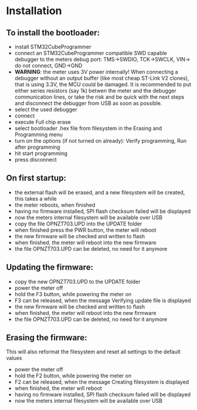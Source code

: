 # Installation

## To install the bootloader:
- install STM32CubeProgrammer
- connect an STM32CubeProgrammer compatible SWD capable debugger to the meters debug port: TMS->SWDIO, TCK->SWCLK, VIN-> do not connect, GND->GND 
- **WARNING**: the meter uses 3V power internally! When connecting a debugger without an output buffer (like most cheap ST-Link V2 clones), that is using 3.3V, the MCU could be damaged. It is recommended to put either series resistors (say 1k) betwen the meter and the debugger communication lines, or take the risk and be quick with the next steps and disconnect the debugger from USB as soon as possible.
- select the used debugger
- connect
- execute Full chip erase
- select bootloader .hex file from filesystem in the Erasing and Programming menu
- turn on the options (if not turned on already): Verify programming, Run after programming
- hit start programming
- press disconnect

## On first startup:
- the external flash will be erased, and a new filesystem will be created, this takes a while
- the meter reboots, when finished
- having no firmware installed, SPI flash checksum failed will be displayed
- now the meters internal filesystem will be available over USB
- copy the file OPNZT703.UPD into the UPDATE folder
- when finished press the PWR button, the meter will reboot
- the new firmware will be checked and written to flash
- when finished, the meter will reboot into the new firmware
- the file OPNZT703.UPD can be deleted, no need for it anymore

## Updating the firmware:
- copy the new OPNZT703.UPD to the UPDATE folder
- power the meter off
- hold the F3 button, while powering the meter on
- F3 can be released, when the message Verifying update file is displayed
- the new firmware will be checked and written to flash
- when finished, the meter will reboot into the new firmware
- the file OPNZT703.UPD can be deleted, no need for it anymore

## Erasing the firmware:
This will also reformat the filesystem and reset all settings to the default values
- power the meter off
- hold the F2 button, while powering the meter on
- F2 can be released, when the message Creating filesystem is displayed
- when finished, the meter will reboot
- having no firmware installed, SPI flash checksum failed will be displayed
- now the meters internal filesystem will be available over USB
